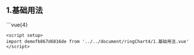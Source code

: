 ## 1.基础用法
<demofb867d6816de />
```vue{4}
<template>
    <ring-chart-4 ref="chartRef"></ring-chart-4>
</template>

<script setup>
import { ref, onMounted } from 'vue';

const chartRef = ref();

onMounted(() => chartRef.value.renderChart());
</script>
<style lang="scss" scoped>
.chart {
    height: 664px;
    background-color: rgb(3, 43, 68);
}
</style>
```
<script setup>
import demofb867d6816de from '../../document/ringChart4/1.基础用法.vue'
</script>